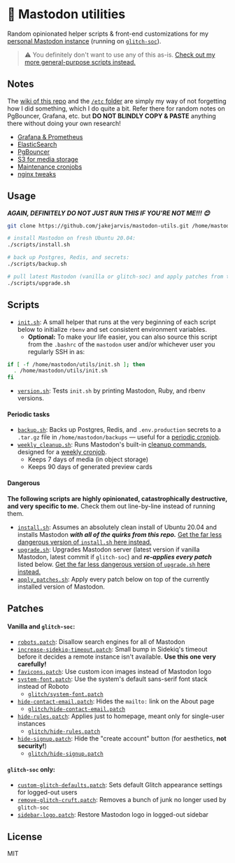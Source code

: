 # 🦣 Mastodon utilities

Random opinionated helper scripts & front-end customizations for my [personal Mastodon instance](https://fediverse.jarv.is/about) (running on [`glitch-soc`](https://github.com/glitch-soc/mastodon)).

> ⚠️ You definitely don't want to use any of this as-is. [Check out my more general-purpose scripts instead.](https://github.com/jakejarvis/mastodon-installer)

## Notes

The [wiki of this repo](https://github.com/jakejarvis/mastodon-utils/wiki) and the [`/etc` folder](etc/) are simply my way of not forgetting how I did something, which I do quite a bit. Refer there for random notes on PgBouncer, Grafana, etc. but **DO NOT BLINDLY COPY & PASTE** anything there without doing your own research!

- [Grafana & Prometheus](https://github.com/jakejarvis/mastodon-utils/wiki/Prometheus-&-Grafana)
- [ElasticSearch](https://github.com/jakejarvis/mastodon-utils/wiki/ElasticSearch)
- [PgBouncer](https://github.com/jakejarvis/mastodon-utils/wiki/Postgres-&-PgBouncer)
- [S3 for media storage](https://github.com/jakejarvis/mastodon-utils/wiki/Media-storage)
- [Maintenance cronjobs](https://github.com/jakejarvis/mastodon-utils/wiki/Cron-jobs)
- [nginx tweaks](https://github.com/jakejarvis/mastodon-utils/wiki/nginx)

## Usage

***AGAIN, DEFINITELY DO NOT JUST RUN THIS IF YOU'RE NOT ME!!! 😊***

```sh
git clone https://github.com/jakejarvis/mastodon-utils.git /home/mastodon/utils && cd /home/mastodon/utils

# install Mastodon on fresh Ubuntu 20.04:
./scripts/install.sh

# back up Postgres, Redis, and secrets:
./scripts/backup.sh

# pull latest Mastodon (vanilla or glitch-soc) and apply patches from this repo:
./scripts/upgrade.sh
```

## Scripts

- [`init.sh`](init.sh): A small helper that runs at the very beginning of each script below to initialize `rbenv` and set consistent environment variables.
  - **Optional:** To make your life easier, you can also source this script from the `.bashrc` of the `mastodon` user and/or whichever user you regularly SSH in as:

```sh
if [ -f /home/mastodon/utils/init.sh ]; then
  . /home/mastodon/utils/init.sh
fi
```

- [`version.sh`](scripts/version.sh): Tests `init.sh` by printing Mastodon, Ruby, and rbenv versions.

#### Periodic tasks

- [`backup.sh`](scripts/backup.sh): Backs up Postgres, Redis, and `.env.production` secrets to a `.tar.gz` file in `/home/mastodon/backups` — useful for a [periodic cronjob](https://github.com/jakejarvis/mastodon-utils/wiki/Cron-jobs#backups).
- [`weekly_cleanup.sh`](scripts/weekly_cleanup.sh): Runs Mastodon's built-in [cleanup commands](https://docs.joinmastodon.org/admin/setup/#cleanup), designed for a [weekly cronjob](https://github.com/jakejarvis/mastodon-utils/wiki/Cron-jobs#media-cleanup).
  - Keeps 7 days of media (in object storage)
  - Keeps 90 days of generated preview cards

#### Dangerous

**The following scripts are highly opinionated, catastrophically destructive, and very specific to me.** Check them out line-by-line instead of running them.

- [`install.sh`](scripts/install.sh): Assumes an absolutely clean install of Ubuntu 20.04 and installs Mastodon ***with all of the quirks from this repo.*** [Get the far less dangerous version of `install.sh` here instead.](https://github.com/jakejarvis/mastodon-installer/blob/main/install.sh)
- [`upgrade.sh`](scripts/upgrade.sh): Upgrades Mastodon server (latest version if vanilla Mastodon, latest commit if `glitch-soc`) and ***re-applies every patch*** listed below. [Get the far less dangerous version of `upgrade.sh` here instead.](https://github.com/jakejarvis/mastodon-installer/blob/main/upgrade.sh)
- [`apply_patches.sh`](scripts/apply_patches.sh): Apply every patch below on top of the currently installed version of Mastodon.

## Patches

#### Vanilla and `glitch-soc`:

- [`robots.patch`](patches/robots.patch): Disallow search engines for all of Mastodon
- [`increase-sidekiq-timeout.patch`](patches/increase-sidekiq-timeout.patch): Small bump in Sidekiq's timeout before it decides a remote instance isn't available. **Use this one very carefully!**
- [`favicons.patch`](patches/favicons.patch): Use custom icon images instead of Mastodon logo
- [`system-font.patch`](patches/system-font.patch): Use the system's default sans-serif font stack instead of Roboto
  - [`glitch/system-font.patch`](patches/glitch/system-font.patch)
- [`hide-contact-email.patch`](patches/hide-contact-email.patch): Hides the `mailto:` link on the About page
  - [`glitch/hide-contact-email.patch`](patches/glitch/hide-contact-email.patch)
- [`hide-rules.patch`](patches/hide-rules.patch): Applies just to homepage, meant only for single-user instances
  - [`glitch/hide-rules.patch`](patches/glitch/hide-rules.patch)
- [`hide-signup.patch`](patches/hide-signup.patch): Hide the "create account" button (for aesthetics, **not security!**)
  - [`glitch/hide-signup.patch`](patches/glitch/hide-signup.patch)

#### `glitch-soc` only:
  - [`custom-glitch-defaults.patch`](patches/glitch/custom-glitch-defaults.patch): Sets default Glitch appearance settings for logged-out users
  - [`remove-glitch-cruft.patch`](patches/glitch/remove-glitch-cruft.patch): Removes a bunch of junk no longer used by `glitch-soc`
  - [`sidebar-logo.patch`](patches/glitch/sidebar-logo.patch): Restore Mastodon logo in logged-out sidebar

## License

MIT
